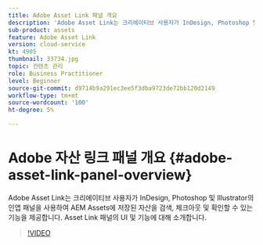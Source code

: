 ```yaml
---
title: Adobe Asset Link 패널 개요
description: 'Adobe Asset Link는 크리에이티브 사용자가 InDesign, Photoshop 및 Illustrator의 인앱 패널을 사용하여 AEM Assets에 저장된 자산을 검색, 체크아웃 및 확인할 수 있는 기능을 제공합니다. Asset Link 패널의 UI 및 기능에 대해 소개합니다. '
sub-product: assets
feature: Adobe Asset Link
version: cloud-service
kt: 4905
thumbnail: 33734.jpg
topic: 컨텐츠 관리
role: Business Practitioner
level: Beginner
source-git-commit: d9714b9a291ec3ee5f3dba9723de72bb120d2149
workflow-type: tm+mt
source-wordcount: '100'
ht-degree: 5%

---
```



# Adobe 자산 링크 패널 개요 {#adobe-asset-link-panel-overview}

Adobe Asset Link는 크리에이티브 사용자가 InDesign, Photoshop 및 Illustrator의 인앱 패널을 사용하여 AEM Assets에 저장된 자산을 검색, 체크아웃 및 확인할 수 있는 기능을 제공합니다. Asset Link 패널의 UI 및 기능에 대해 소개합니다.

>[!VIDEO](https://video.tv.adobe.com/v/33734/?quality=12)
